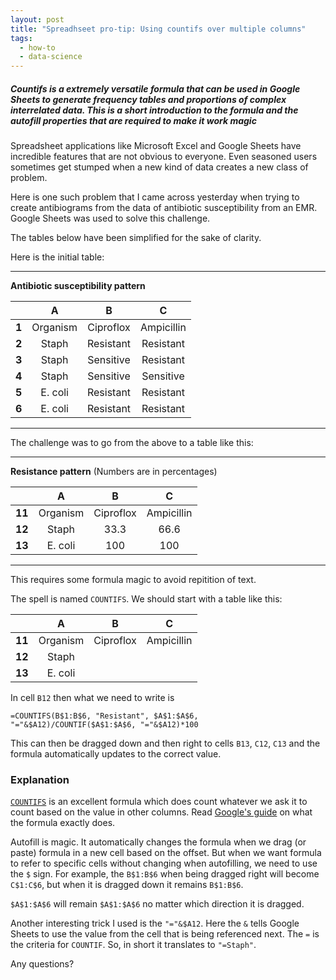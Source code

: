 ```yaml
---
layout: post
title: "Spreadhseet pro-tip: Using countifs over multiple columns"
tags:
  - how-to
  - data-science
---
```


##### Countifs is a extremely versatile formula that can be used in Google Sheets to generate frequency tables and proportions of complex interrelated data. This is a short introduction to the formula and the autofill properties that are required to make it work magic #####

Spreadsheet applications like Microsoft Excel and Google Sheets have incredible features that are not obvious to everyone. Even seasoned users sometimes get stumped when a new kind of data creates a new class of problem.

Here is one such problem that I came across yesterday when trying to create antibiograms from the data of antibiotic susceptibility from an EMR. Google Sheets was used to solve this challenge.

The tables below have been simplified for the sake of clarity.

Here is the initial table:

---

**Antibiotic susceptibility pattern**

|       | **A**      | **B**       | **C**      |
|-------|:----------:|:-----------:|:----------:|
| **1** | Organism   | Ciproflox   | Ampicillin |
| **2** | Staph      | Resistant   | Resistant  |
| **3** | Staph      | Sensitive   | Resistant  |
| **4** | Staph      | Sensitive   | Sensitive  |
| **5** | E. coli    | Resistant   | Resistant  |
| **6** | E. coli    | Resistant   | Resistant  |

---

The challenge was to go from the above to a table like this:

---

**Resistance pattern** (Numbers are in percentages)

|       | **A**      | **B**       | **C**      |
|-------|:----------:|:-----------:|:----------:|
| **11** | Organism   | Ciproflox  | Ampicillin |
| **12** | Staph      | 33.3       | 66.6       |
| **13** | E. coli    | 100        | 100        |

---

This requires some formula magic to avoid repitition of text.

The spell is named `COUNTIFS`. We should start with a table like this:

|       | **A**      | **B**       | **C**      |
|-------|:----------:|:-----------:|:----------:|
| **11** | Organism   | Ciproflox  | Ampicillin |
| **12** | Staph      |            |            |
| **13** | E. coli    |            |            |

In cell `B12` then what we need to write is

```
=COUNTIFS(B$1:B$6, "Resistant", $A$1:$A$6, "="&$A12)/COUNTIF($A$1:$A$6, "="&$A12)*100
```

This can then be dragged down and then right to cells `B13`, `C12`, `C13` and the formula automatically updates to the correct value.

### Explanation ###

[`COUNTIFS`](https://support.google.com/docs/answer/3256550?hl=en-GB) is an excellent formula which does count whatever we ask it to count based on the value in other columns. Read [Google's guide](https://support.google.com/docs/answer/3256550?hl=en-GB) on what the formula exactly does.

Autofill is magic. It automatically changes the formula when we drag (or paste) formula in a new cell based on the offset. But when we want formula to refer to specific cells without changing when autofilling, we need to use the `$` sign. For example, the `B$1:B$6` when being dragged right will become `C$1:C$6`, but when it is dragged down it remains `B$1:B$6`.

`$A$1:$A$6` will remain `$A$1:$A$6` no matter which direction it is dragged.

Another interesting trick I used is the `"="&$A12`. Here the `&` tells Google Sheets to use the value from the cell that is being referenced next. The `=` is the criteria for `COUNTIF`. So, in short it translates to `"=Staph"`.

Any questions?
